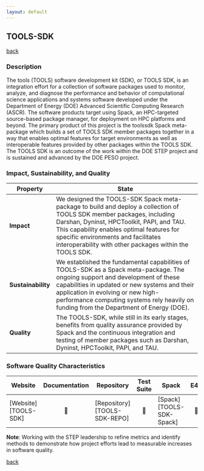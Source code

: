 ```yaml
---
layout: default
---
```


## TOOLS-SDK

[back](./)

### Description

The tools (TOOLS) software development kit (SDK), or TOOLS SDK, is an integration effort for a collection of software packages used to monitor, analyze, and diagnose the performance and behavior of computational science applications and systems software developed under the Department of Energy (DOE) Advanced Scientific Computing Research (ASCR). The software products target using Spack, an HPC-targeted source-based package manager, for deployment on HPC platforms and beyond. The primary product of this project is the toolssdk Spack meta-package which builds a set of TOOLS SDK member packages together in a way that enables optimal features for target environments as well as interoperable features provided by other packages within the TOOLS SDK. The TOOLS SDK is an outcome of the work within the DOE STEP project and is sustained and advanced by the DOE PESO project.

### Impact, Sustainability, and Quality

<table class="isq_table">
  <thead>
    <tr>
      <th>Property</th>
      <th style="text-align: center">State</th>
    </tr>
  </thead>
  <tbody>
    <tr>
      <td>
        <strong>Impact</strong>
      </td>
      <td>
        We designed the TOOLS-SDK Spack meta-package to build and deploy a collection of TOOLS SDK member packages, including Darshan, Dyninst, HPCToolkit, PAPI, and TAU. This capability enables optimal features for specific environments and facilitates interoperability with other packages within the TOOLS SDK.
      </td>
    </tr>
    <tr>
      <td>
        <strong>Sustainability</strong>
      </td>
      <td>
        We established the fundamental capabilities of TOOLS-SDK as a Spack meta-package. The ongoing support and development of these capabilities in updated or new systems and their application in evolving or new high-performance computing systems rely heavily on funding from the Department of Energy (DOE).
      </td>
    </tr>
    <tr>
      <td>
        <strong>Quality</strong>
      </td>
      <td>
        The TOOLS-SDK, while still in its early stages, benefits from quality assurance provided by Spack and the continuous integration and testing of member packages such as Darshan, Dyninst, HPCToolkit, PAPI, and TAU.
      </td>
    </tr>
  </tbody>
</table>

### Software Quality Characteristics

<table class="status_table">
  <thead>
    <tr>
      <th style="text-align: center">Website</th>
      <th style="text-align: center">Documentation</th>
      <th style="text-align: center">Repository</th>
      <th style="text-align: center">Test Suite</th>
      <th style="text-align: center">Spack</th>
      <th style="text-align: center">E4S</th>
      <th style="text-align: center">Smoke Test</th>
    </tr>
  </thead>
  <tbody>
    <tr>
      <td markdown="span">
        [Website][TOOLS-SDK]
      </td><!-- Website -->
      <td style="text-align: center" markdown="span">🚫</td><!-- Documentation -->
      <td markdown="span">
        [Repository][TOOLS-SDK-REPO]
      </td><!-- Repository -->
      <td style="text-align: center" markdown="span">🚫</td><!-- Test Suite -->
      <td markdown="span">
        [Spack][TOOLS-SDK-Spack]
      </td><!-- Spack -->
      <td style="text-align: center" markdown="span">🚫</td><!-- E4S -->
      <td style="text-align: center" markdown="span">🚫</td><!-- Smoke Test -->
    </tr>
  </tbody>
</table>

**Note**: Working with the STEP leadership to refine metrics and identify methods to demonstrate how project efforts lead to measurable increases in software quality.

[back](./)

[TOOLS-SDK]: https://tools-sdk.github.io/
[TOOLS-SDK-REPO]: https://github.com/TOOLS-SDK/toolssdk
[TOOLS-SDK-Spack]: https://github.com/spack/spack/blob/develop/var/spack/repos/builtin/packages/tools-sdk/package.py
